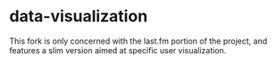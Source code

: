 # data-visualization
This fork is only concerned with the last.fm portion of the project, and features a slim version aimed at specific user visualization.
